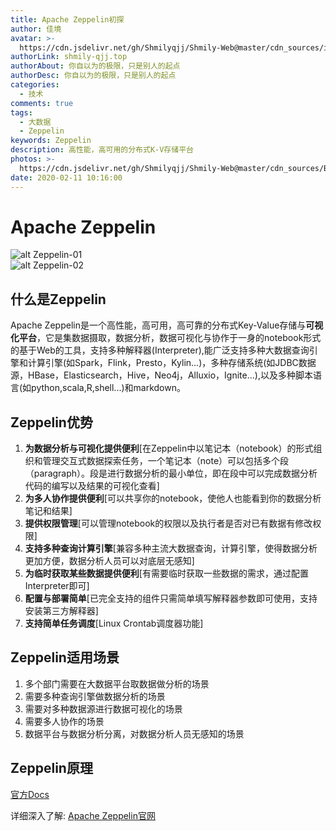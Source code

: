 ```yaml
---
title: Apache Zeppelin初探
author: 佳境
avatar: >-
  https://cdn.jsdelivr.net/gh/Shmilyqjj/Shmily-Web@master/cdn_sources/img/custom/avatar.jpg
authorLink: shmily-qjj.top
authorAbout: 你自以为的极限，只是别人的起点
authorDesc: 你自以为的极限，只是别人的起点
categories:
  - 技术
comments: true
tags:
  - 大数据
  - Zeppelin
keywords: Zeppelin
description: 高性能，高可用的分布式K-V存储平台
photos: >-
  https://cdn.jsdelivr.net/gh/Shmilyqjj/Shmily-Web@master/cdn_sources/Blog_Images/Zeppelin/Zeppelin-cover.jpg
date: 2020-02-11 10:16:00
---
```

# Apache Zeppelin  
![alt Zeppelin-01](https://cdn.jsdelivr.net/gh/Shmilyqjj/Shmily-Web@master/cdn_sources/Blog_Images/Zeppelin/Zeppelin-01.png)  
![alt Zeppelin-02](https://cdn.jsdelivr.net/gh/Shmilyqjj/Shmily-Web@master/cdn_sources/Blog_Images/Zeppelin/Zeppelin-02.png)  
## 什么是Zeppelin  
Apache Zeppelin是一个高性能，高可用，高可靠的分布式Key-Value存储与**可视化平台**，它是集数据摄取，数据分析，数据可视化与协作于一身的notebook形式的基于Web的工具，支持多种解释器(Interpreter),能广泛支持多种大数据查询引擎和计算引擎(如Spark，Flink，Presto，Kylin...)，多种存储系统(如JDBC数据源，HBase，Elasticsearch，Hive，Neo4j，Alluxio，Ignite...),以及多种脚本语言(如python,scala,R,shell...)和markdown。
  
## Zeppelin优势  
1. **为数据分析与可视化提供便利**[在Zeppelin中以笔记本（notebook）的形式组织和管理交互式数据探索任务，一个笔记本（note）可以包括多个段（paragraph）。段是进行数据分析的最小单位，即在段中可以完成数据分析代码的编写以及结果的可视化查看]
2. **为多人协作提供便利**[可以共享你的notebook，使他人也能看到你的数据分析笔记和结果]
3. **提供权限管理**[可以管理notebook的权限以及执行者是否对已有数据有修改权限]
4. **支持多种查询计算引擎**[兼容多种主流大数据查询，计算引擎，使得数据分析更加方便，数据分析人员可以对底层无感知]
5. **为临时获取某些数据提供便利**[有需要临时获取一些数据的需求，通过配置Interpreter即可]
6. **配置与部署简单**[已完全支持的组件只需简单填写解释器参数即可使用，支持安装第三方解释器]
7. **支持简单任务调度**[Linux Crontab调度器功能]

## Zeppelin适用场景  
1. 多个部门需要在大数据平台取数据做分析的场景
2. 需要多种查询引擎做数据分析的场景
3. 需要对多种数据源进行数据可视化的场景
4. 需要多人协作的场景
5. 数据平台与数据分析分离，对数据分析人员无感知的场景

## Zeppelin原理  
[官方Docs](http://zeppelin.apache.org/docs)


详细深入了解: [Apache Zeppelin官网](http://zeppelin.apache.org/)